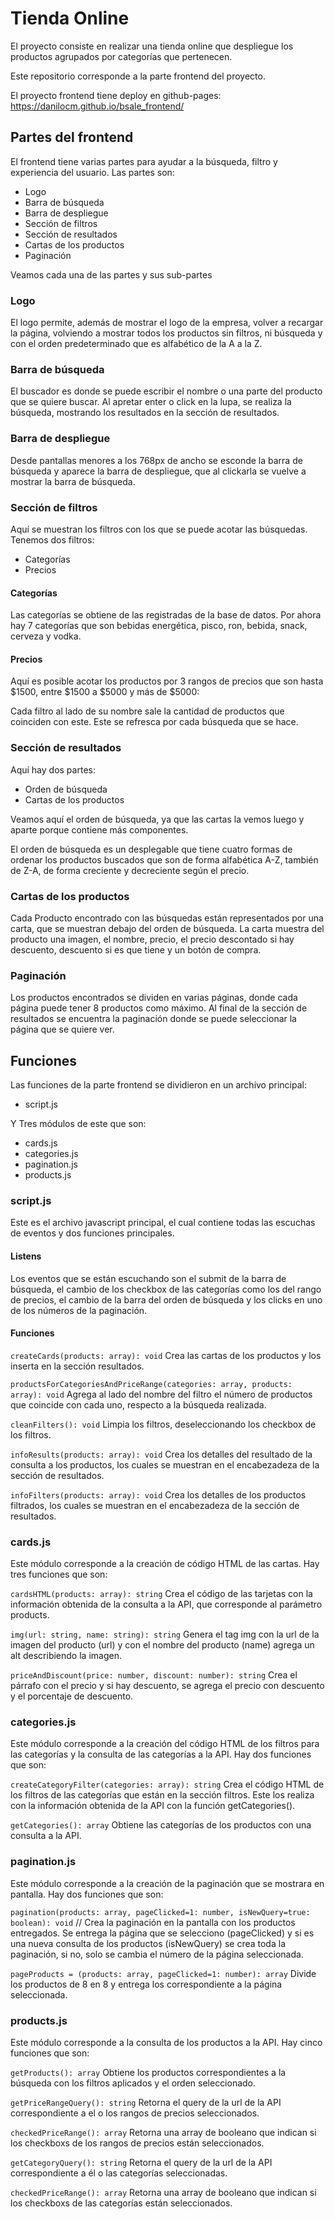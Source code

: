 <!-- # Prueba técnica: Desafío Bsale Producto -->
# Tienda Online

<!-- La prueba consiste en realizar una tienda online que despliegue los productos agrupados por categorías que pertenecen. -->
El proyecto consiste en realizar una tienda online que despliegue los productos agrupados por categorías que pertenecen.

Este repositorio corresponde a la parte frontend del proyecto.

El proyecto frontend tiene deploy en github-pages:
https://danilocm.github.io/bsale_frontend/
## Partes del frontend ##

El frontend tiene varias partes para ayudar a la búsqueda, filtro y experiencia del usuario.
Las partes son:

* Logo
* Barra de búsqueda
* Barra de despliegue
* Sección de filtros
* Sección de resultados
* Cartas de los productos
* Paginación

Veamos cada una de las partes y sus sub-partes

### Logo ###

El logo permite, además de mostrar el logo de la empresa, volver a recargar la página, volviendo a mostrar todos los productos sin filtros, ni búsqueda y con el orden predeterminado que es alfabético de la A a la Z.

### Barra de búsqueda ###

El buscador es donde se puede escribir el nombre o una parte del producto que se quiere buscar. Al apretar enter o click en la lupa, se realiza la búsqueda, mostrando los resultados en la sección de resultados.

### Barra de despliegue ###

Desde pantallas menores a los 768px de ancho se esconde la barra de búsqueda y aparece la barra de despliegue, que al clickarla se vuelve a mostrar la barra de búsqueda.

### Sección de filtros ###

Aquí se muestran los filtros con los que se puede acotar las búsquedas. Tenemos dos filtros:

* Categorías
* Precios

#### Categorías

Las categorías se obtiene de las registradas de la base de datos. Por ahora hay 7 categorías que son bebidas energética, pisco, ron, bebida, snack, cerveza y vodka.

#### Precios

Aquí es posible acotar los productos por 3 rangos de precios que son hasta $1500, entre $1500 a $5000 y más de $5000:

Cada filtro al lado de su nombre sale la cantidad de productos que coinciden con este. Este se refresca por cada búsqueda que se hace.

### Sección de resultados

Aquí hay dos partes: 

* Orden de búsqueda
* Cartas de los productos

Veamos aquí el orden de búsqueda, ya que las cartas la vemos luego y aparte porque contiene más componentes.

El orden de búsqueda es un desplegable que tiene cuatro formas de ordenar los productos buscados que son de forma alfabética A-Z, también de Z-A, de forma creciente y decreciente según el precio.

### Cartas de los productos

Cada Producto encontrado con las búsquedas están representados por una carta, que se muestran debajo del orden de búsqueda. La carta muestra del producto una imagen, el nombre, precio, el precio descontado si hay descuento, descuento si es que tiene y un botón de compra.

### Paginación

Los productos encontrados se dividen en varias páginas, donde cada página puede tener 8 productos como máximo. Al final de la sección de resultados se encuentra la paginación donde se puede seleccionar la página que se quiere ver.

## Funciones

Las funciones de la parte frontend se dividieron en un archivo principal:

* script.js

Y Tres módulos de este que son:

* cards.js
* categories.js
* pagination.js
* products.js

### script.js

Este es el archivo javascript principal, el cual contiene todas las escuchas de eventos y dos funciones principales.

#### Listens

Los eventos que se están escuchando son el submit de la barra de búsqueda, el cambio de los checkbox de las categorías como los del rango de precios, el cambio de la barra del orden de búsqueda y los clicks en uno de los números de la paginación.

#### Funciones

`createCards(products: array): void` Crea las cartas de los productos y los inserta en la sección resultados.

`productsForCategoriesAndPriceRange(categories: array, products: array): void` Agrega al lado del nombre del filtro el número de productos que coincide con cada uno, respecto a la búsqueda realizada.

`cleanFilters(): void` Limpia los filtros, deseleccionando los checkbox de los filtros.

`infoResults(products: array): void` Crea los detalles del resultado de la consulta a los productos, los cuales se muestran en el encabezadeza de la sección de resultados.

`infoFilters(products: array): void` Crea los detalles de los productos filtrados, los cuales se muestran en el encabezadeza de la sección de resultados.



### cards.js

Este módulo corresponde a la creación de código HTML de las cartas. Hay tres funciones que son:

`cardsHTML(products: array): string` Crea el código de las tarjetas con la información obtenida de la consulta a la API, que corresponde al parámetro products.

`img(url: string, name: string): string` Genera el tag img con la url de la imagen del producto (url) y con el nombre del producto (name) agrega un alt describiendo la imagen.

`priceAndDiscount(price: number, discount: number): string` Crea el párrafo con el precio y si hay descuento, se agrega el precio con descuento y el porcentaje de descuento.

### categories.js

Este módulo corresponde a la creación del código HTML de los filtros para las categorías y la consulta de las categorías a la API. Hay dos funciones que son:

`createCategoryFilter(categories: array): string` Crea el código HTML de los filtros de las categorías que están en la sección filtros. Este los realiza con la información obtenida de la API con la función getCategories().

`getCategories(): array` Obtiene las categorías de los productos con una consulta a la API.

### pagination.js

Este módulo corresponde a la creación de la paginación que se mostrara en pantalla. Hay dos funciones que son:

`pagination(products: array, pageClicked=1: number, isNewQuery=true: boolean): void` // Crea la paginación en la pantalla con los productos entregados. Se entrega la página que se selecciono (pageClicked) y si es una nueva consulta de los productos (isNewQuery) se crea toda la paginación, si no, solo se cambia el número de la página seleccionada.

`pageProducts = (products: array, pageClicked=1: number): array` Divide los productos de 8 en 8 y entrega los correspondiente a la página seleccionada.

### products.js

Este módulo corresponde a la consulta de los productos a la API. Hay cinco funciones que son:

`getProducts(): array` Obtiene los productos correspondientes a la búsqueda con los filtros aplicados y el orden seleccionado.

`getPriceRangeQuery(): string` Retorna el query de la url de la API correspondiente a el o los rangos de precios seleccionados.

`checkedPriceRange(): array` Retorna una array de booleano que indican si los checkboxs de los rangos de precios están seleccionados.

`getCategoryQuery(): string` Retorna el query de la url de la API correspondiente a él o las categorías seleccionadas.

`checkedPriceRange(): array` Retorna una array de booleano que indican si los checkboxs de las categorías están seleccionados.